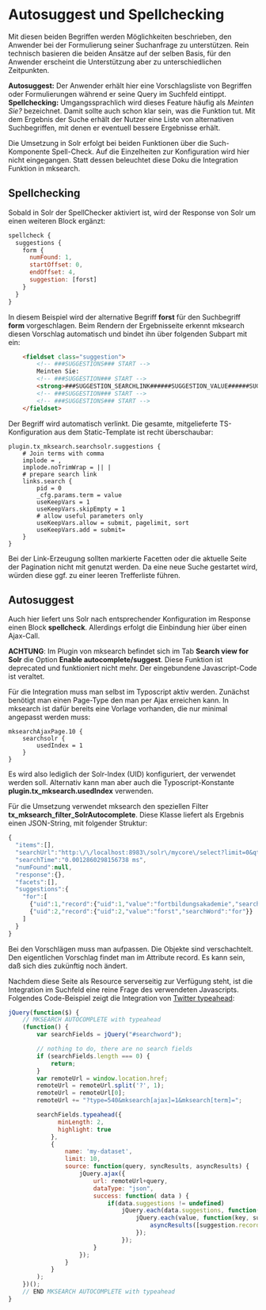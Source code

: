 # Autosuggest und Spellchecking
Mit diesen beiden Begriffen werden Möglichkeiten beschrieben, den Anwender bei der Formulierung seiner Suchanfrage zu unterstützen. Rein technisch basieren die beiden Ansätze auf der selben Basis, für den Anwender erscheint die Unterstützung aber zu unterschiedlichen Zeitpunkten.

**Autosuggest:** Der Anwender erhält hier eine Vorschlagsliste von Begriffen oder Formulierungen während er seine Query im Suchfeld eintippt.
**Spellchecking:** Umgangssprachlich wird dieses Feature häufig als *Meinten Sie?* bezeichnet. Damit sollte auch schon klar sein, was die Funktion tut. Mit dem Ergebnis der Suche erhält der Nutzer eine Liste von alternativen Suchbegriffen, mit denen er eventuell bessere Ergebnisse erhält.

Die Umsetzung in Solr erfolgt bei beiden Funktionen über die Such-Komponente Spell-Check. Auf die Einzelheiten zur Konfiguration wird hier nicht eingegangen. Statt dessen beleuchtet diese Doku die Integration Funktion in mksearch.

## Spellchecking
Sobald in Solr der SpellChecker aktiviert ist, wird der Response von Solr um einen weiteren Block ergänzt:
```javascript
spellcheck {
  suggestions {
    form {
      numFound: 1,
      startOffset: 0,
      endOffset: 4,
      suggestion: [forst]
    }
  }
}
```
In diesem Beispiel wird der alternative Begriff **forst** für den Suchbegriff **form** vorgeschlagen.
Beim Rendern der Ergebnisseite erkennt mksearch diesen Vorschlag automatisch und bindet ihn über folgenden Subpart mit ein:

```html
	<fieldset class="suggestion">
		<!-- ###SUGGESTIONS### START -->
		Meinten Sie:
		<!-- ###SUGGESTION### START -->
		<strong>###SUGGESTION_SEARCHLINK######SUGGESTION_VALUE######SUGGESTION_SEARCHLINK###</strong>
		<!-- ###SUGGESTION### START -->
		<!-- ###SUGGESTIONS### START -->
	</fieldset>		
```

Der Begriff wird automatisch verlinkt. Die gesamte, mitgelieferte TS-Konfiguration aus dem Static-Template ist recht überschaubar:

```
plugin.tx_mksearch.searchsolr.suggestions {
	# Join terms with comma
	implode = ,
	implode.noTrimWrap = || |
	# prepare search link
	links.search {
		pid = 0
		_cfg.params.term = value
		useKeepVars = 1
		useKeepVars.skipEmpty = 1
		# allow useful parameters only
		useKeepVars.allow = submit, pagelimit, sort
		useKeepVars.add = submit=
	}
}
```
Bei der Link-Erzeugung sollten markierte Facetten oder die aktuelle Seite der Pagination nicht mit genutzt werden. Da eine neue Suche gestartet wird, würden diese ggf. zu einer leeren Trefferliste führen.

## Autosuggest
Auch hier liefert uns Solr nach entsprechender Konfiguration im Response einen Block **spellcheck**. Allerdings erfolgt die Einbindung hier über einen Ajax-Call.

**ACHTUNG**: Im Plugin von mksearch befindet sich im Tab **Search view for Solr** die Option **Enable autocomplete/suggest**. Diese Funktion ist deprecated und funktioniert nicht mehr. Der eingebundene Javascript-Code ist veraltet.

Für die Integration muss man selbst im Typoscript aktiv werden. Zunächst benötigt man einen Page-Type den man per Ajax erreichen kann. In mksearch ist dafür bereits eine Vorlage vorhanden, die nur minimal angepasst werden muss:

```
mksearchAjaxPage.10 {
	searchsolr {
		usedIndex = 1
	}
}
```

Es wird also lediglich der Solr-Index (UID) konfiguriert, der verwendet werden soll. Alternativ kann man aber auch die Typoscript-Konstante **plugin.tx_mksearch.usedIndex** verwenden.

Für die Umsetzung verwendet mksearch den speziellen Filter **tx_mksearch_filter_SolrAutocomplete**. Diese Klasse liefert als Ergebnis einen JSON-String, mit folgender Struktur:

```javascript
{
  "items":[],
  "searchUrl":"http:\/\/localhost:8983\/solr\/mycore\/select?limit=0&qt=%2Fsuggest&fq=...",
  "searchTime":"0.0012860298156738 ms",
  "numFound":null,
  "response":{},
  "facets":[],
  "suggestions":{
    "for":[
      {"uid":1,"record":{"uid":1,"value":"fortbildungsakademie","searchWord":"for"}},
      {"uid":2,"record":{"uid":2,"value":"forst","searchWord":"for"}}
    ]
  }
}
```
Bei den Vorschlägen muss man aufpassen. Die Objekte sind verschachtelt. Den eigentlichen Vorschlag findet man im Attribute record. Es kann sein, daß sich dies zukünftig noch ändert.

Nachdem diese Seite als Resource serverseitig zur Verfügung steht, ist die Integration im Suchfeld eine reine Frage des verwendeten Javascripts. Folgendes Code-Beispiel zeigt die Integration von [Twitter typeahead](https://twitter.github.io/typeahead.js/):

```javascript
jQuery(function($) {
	// MKSEARCH AUTOCOMPLETE with typeahead
	(function() {
		var searchFields = jQuery("#searchword");

		// nothing to do, there are no search fields
		if (searchFields.length === 0) {
			return;
		}
		var remoteUrl = window.location.href;
		remoteUrl = remoteUrl.split('?', 1);
		remoteUrl = remoteUrl[0];
		remoteUrl += "?type=540&mksearch[ajax]=1&mksearch[term]=";

		searchFields.typeahead({
			  minLength: 2,
			  highlight: true
			},
			{
				name: 'my-dataset',
				limit: 10,
				source: function(query, syncResults, asyncResults) {
					jQuery.ajax({
						url: remoteUrl+query,
						dataType: "json",
						success: function( data ) {
							if(data.suggestions != undefined)
								jQuery.each(data.suggestions, function(key, value) {
									jQuery.each(value, function(key, suggestion) {
										asyncResults([suggestion.record.value]);
									});
								});
						}
					});
				}
			}
		);
	})();
	// END MKSEARCH AUTOCOMPLETE with typeahead
}
```
